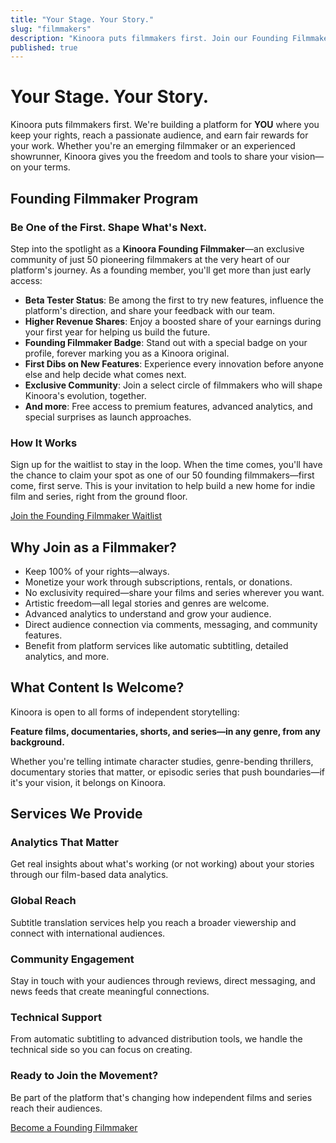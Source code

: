 ```yaml
---
title: "Your Stage. Your Story."
slug: "filmmakers"
description: "Kinoora puts filmmakers first. Join our Founding Filmmaker Program and shape the future of independent cinema."
published: true
---
```


# Your Stage. Your Story.

Kinoora puts filmmakers first. We're building a platform for **YOU** where you keep your rights, reach a passionate audience, and earn fair rewards for your work. Whether you're an emerging filmmaker or an experienced showrunner, Kinoora gives you the freedom and tools to share your vision—on your terms.

## Founding Filmmaker Program

### Be One of the First. Shape What's Next.

Step into the spotlight as a **Kinoora Founding Filmmaker**—an exclusive community of just 50 pioneering filmmakers at the very heart of our platform's journey. As a founding member, you'll get more than just early access:

- **Beta Tester Status**: Be among the first to try new features, influence the platform's direction, and share your feedback with our team.
- **Higher Revenue Shares**: Enjoy a boosted share of your earnings during your first year for helping us build the future.
- **Founding Filmmaker Badge**: Stand out with a special badge on your profile, forever marking you as a Kinoora original.
- **First Dibs on New Features**: Experience every innovation before anyone else and help decide what comes next.
- **Exclusive Community**: Join a select circle of filmmakers who will shape Kinoora's evolution, together.
- **And more**: Free access to premium features, advanced analytics, and special surprises as launch approaches.

### How It Works

Sign up for the waitlist to stay in the loop. When the time comes, you'll have the chance to claim your spot as one of our 50 founding filmmakers—first come, first serve. This is your invitation to help build a new home for indie film and series, right from the ground floor.

<div class="mt-8">
  <a href="#" class="btn-primary">Join the Founding Filmmaker Waitlist</a>
</div>

## Why Join as a Filmmaker?

- Keep 100% of your rights—always.
- Monetize your work through subscriptions, rentals, or donations.
- No exclusivity required—share your films and series wherever you want.
- Artistic freedom—all legal stories and genres are welcome.
- Advanced analytics to understand and grow your audience.
- Direct audience connection via comments, messaging, and community features.
- Benefit from platform services like automatic subtitling, detailed analytics, and more.

## What Content Is Welcome?

Kinoora is open to all forms of independent storytelling:

**Feature films, documentaries, shorts, and series—in any genre, from any background.**

Whether you're telling intimate character studies, genre-bending thrillers, documentary stories that matter, or episodic series that push boundaries—if it's your vision, it belongs on Kinoora.

## Services We Provide

### Analytics That Matter
Get real insights about what's working (or not working) about your stories through our film-based data analytics.

### Global Reach
Subtitle translation services help you reach a broader viewership and connect with international audiences.

### Community Engagement
Stay in touch with your audiences through reviews, direct messaging, and news feeds that create meaningful connections.

### Technical Support
From automatic subtitling to advanced distribution tools, we handle the technical side so you can focus on creating.

<div class="mt-12 p-8 bg-gray-50 rounded-xl">
  <h3 class="text-2xl font-bold mb-4">Ready to Join the Movement?</h3>
  <p class="text-lg text-gray-700 mb-6">Be part of the platform that's changing how independent films and series reach their audiences.</p>
  <a href="#" class="btn-primary">Become a Founding Filmmaker</a>
</div> 